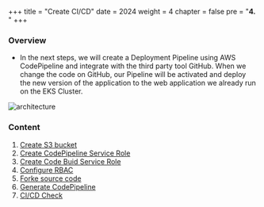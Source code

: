 +++
title = "Create CI/CD"
date = 2024
weight = 4
chapter = false
pre = "<b>4. </b>"
+++

### Overview
- In the next steps, we will create a Deployment Pipeline using AWS CodePipeline and integrate with the third party tool GitHub. When we change the code on GitHub, our Pipeline will be activated and deploy the new version of the application to the web application we already run on the EKS Cluster.

![architecture](/000062_CICDonEKS/images/4-Generate-Code-Pipeline/architecture.png?width=90pc)

### Content
1. [Create S3 bucket](1-Create-S3-bucket)
2. [Create CodePipeline Service Role](2-Create-CodePipeline-Service-Role)
3. [Create Code Buid Service Role](3-Create-CodeBuid-Service-Role)
4. [Configure RBAC](4-Configure-RBAC)
5. [Forke source code](5-Fork-Source-Code)
6. [Generate CodePipeline](6-Generate-CodePipeline)
7. [CI/CD Check](7-CICD-Check)